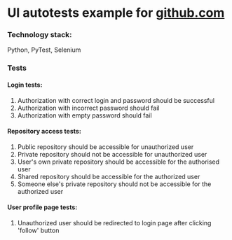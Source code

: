 # UI autotests example for [github.com](https://github.com/)

### Technology stack:
Python, PyTest, Selenium

### Tests
#### Login tests:
1. Authorization with correct login and password should be successful
2. Authorization with incorrect password should fail
3. Authorization with empty password should fail
#### Repository access tests:
1. Public repository should be accessible for unauthorized user
2. Private repository should not be accessible for unauthorized user
3. User's own private repository should be accessible for the authorised user
4. Shared repository should be accessible for the authorized user
5. Someone else's private repository should not be accessible for the authorized user
#### User profile page tests:
1. Unauthorized user should be redirected to login page after clicking 'follow' button
